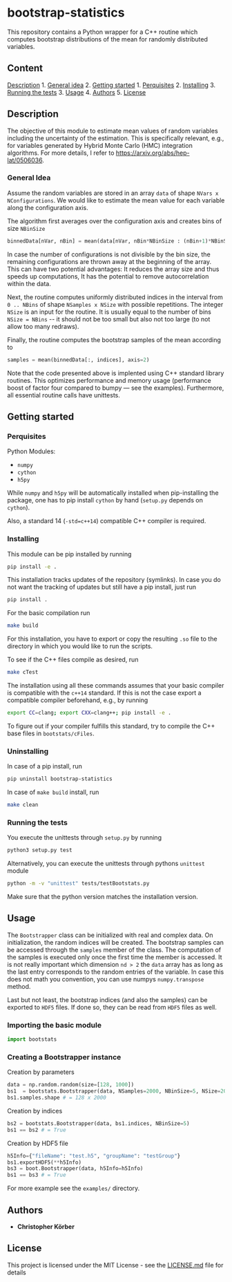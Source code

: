 # bootstrap-statistics
This repository contains a Python wrapper for a C++ routine which computes bootstrap distributions of the mean for randomly distributed variables.

## Content
[Description](#Description)
	1. [General idea](#General-idea)
2. [Getting started](#Getting-started)
    1. [Perquisites](#Perquisites)
    2. [Installing](#Installing)
    3. [Running the tests](#Running-the-tests)
3. [Usage](#Usage)
4. [Authors](#Authors)
5. [License](#License)

## <a name="Description"></a>Description
The objective of this module to estimate mean values of random variables including the uncertainty of the estimation.
This is specifically relevant, e.g., for variables generated by Hybrid Monte Carlo (HMC) integration algorithms.
For more details, I refer to https://arxiv.org/abs/hep-lat/0506036.

### <a name="General-idea"></a>General Idea

Assume the random variables are stored in an array `data` of shape `NVars x NConfigurations`.
We would like to estimate the mean value for each variable along the configuration axis.

The algorithm first averages over the configuration axis and creates bins of size `NBinSize`
```python
binnedData[nVar, nBin] = mean(data[nVar, nBin*NBinSize : (nBin+1)*NBinSize])
```
In case the number of configurations is not divisible by the bin size, the remaining configurations are thrown away at the beginning of the array. This can have two potential advantages:
It reduces the array size and thus speeds up computations,
It has the potential to remove autocorrelation within the data.

Next, the routine computes uniformly distributed indices in the interval from `0 .. NBins` of shape `NSamples x NSize` with possible repetitions.
The integer `NSize` is an input for the routine.
It is usually equal to the number of bins `NSize = NBins` -- it should not be too small but also not too large (to not allow too many redraws).

Finally, the routine computes the bootstrap samples of the mean according to
```python
samples = mean(binnedData[:, indices], axis=2)
```

Note that the code presented above is implented using C++ standard library routines. This optimizes performance and memory usage (performance boost of factor four compared to bumpy — see the examples).
Furthermore, all essential routine calls have unittests.

## <a name="Getting-started"></a>Getting started

### <a name="Perquisites"></a>Perquisites

Python Modules:
 - `numpy`
 - `cython`
 - `h5py`

While `numpy` and  `h5py` will be automatically installed when pip-installing the package, one has to pip install `cython` by hand (`setup.py` depends on `cython`).

Also, a standard 14 (`-std=c++14`) compatible C++ compiler is required.

### <a name="Installing"></a>Installing

This module can be pip installed by running
```bash
pip install -e .
```
This installation tracks updates of the repository (symlinks).
In case you do not want the tracking of updates but still have a pip install, just run
```bash
pip install .
```

For the basic compilation run 
```bash
make build
```
For this installation, you have to export or copy the resulting `.so` file to the directory in which you would like to run the scripts.

To see if the C++ files compile as desired, run
```bash
make cTest
```

The installation using all these commands assumes that your basic compiler is compatible with the `c++14` standard.
If this is not the case export a compatible compiler beforehand, e.g., by running
```bash
export CC=clang; export CXX=clang++; pip install -e .
```

To figure out if your compiler fulfills this standard, try to compile the C++ base files in `bootstats/cFiles`.

### <a name="Uninstalling"></a>Uninstalling
In case of a pip install, run
```bash
pip uninstall bootstrap-statistics
```

In case of `make build` install, run
```bash
make clean
```


### <a name="Running-the-tests"></a>Running the tests
You execute the unittests through `setup.py` by running
```bash
python3 setup.py test
```
Alternatively, you can execute the unittests through pythons `unittest` module
```bash
python -m -v "unittest" tests/testBootstats.py
```

Make sure that the python version matches the installation version.


## <a name="Usage"></a>Usage

The `Bootstrapper` class can be initialized with real and complex data.
On initialization, the random indices will be created.
The bootstrap samples can be accessed through the `samples` member of the class.
The computation of the samples is executed only once the first time the member is accessed.
It is not really important which dimension `nd > 2` the `data` array has as long as the last entry corresponds to the random entries of the variable.
In case this does not math you convention, you can use numpys `numpy.transpose` method.

Last but not least, the bootstrap indices (and also the samples) can be exported to `HDF5` files.
If done so, they can be read from `HDF5` files as well.

### Importing the basic module
```python
import bootstats
```

### Creating a Bootstrapper instance
Creation by parameters
```Python
data = np.random.random(size=[128, 1000])
bs1  = bootstats.Bootstrapper(data, NSamples=2000, NBinSize=5, NSize=200)
bs1.samples.shape # = 128 x 2000
```

Creation by indices
```Python
bs2 = bootstats.Bootstrapper(data, bs1.indices, NBinSize=5)
bs1 == bs2 # = True
```

Creation by HDF5 file
```Python
h5Info={"fileName": "test.h5", "groupName": "testGroup"}
bs1.exportHDF5(**h5Info)
bs3 = boot.Bootstrapper(data, h5Info=h5Info)
bs1 == bs3 # = True
```

For more example see the `examples/` directory.

## <a name="Authors"></a>Authors
* **Christopher Körber**


## <a name="License"></a>License

This project is licensed under the MIT License - see the [LICENSE.md](LICENSE.md) file for details

